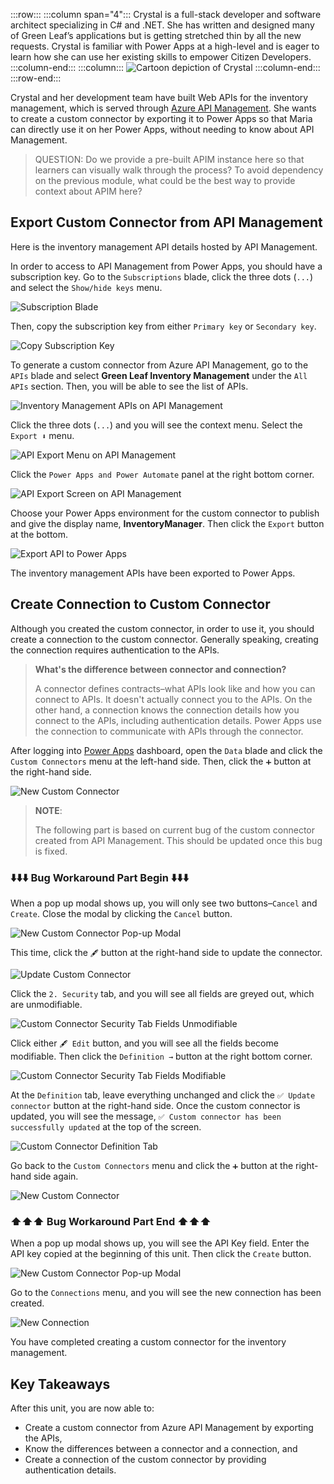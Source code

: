 :::row:::
  :::column span="4":::
    Crystal is a full-stack developer and software architect specializing in C# and .NET. She has written and designed many of Green Leaf’s applications but is getting stretched thin by all the new requests. Crystal is familiar with Power Apps at a high-level and is eager to learn how she can use her existing skills to empower Citizen Developers.
  :::column-end:::
  :::column:::
    ![Cartoon depiction of Crystal](../../shared/media/crystal.png)
  :::column-end:::
:::row-end:::


Crystal and her development team have built Web APIs for the inventory management, which is served through [Azure API Management][az apim]. She wants to create a custom connector by exporting it to Power Apps so that Maria can directly use it on her Power Apps, without needing to know about API Management.


> QUESTION: Do we provide a pre-built APIM instance here so that learners can visually walk through the process? To avoid dependency on the previous module, what could be the best way to provide context about APIM here?

## Export Custom Connector from API Management ##

Here is the inventory management API details hosted by API Management.

In order to access to API Management from Power Apps, you should have a subscription key. Go to the `Subscriptions` blade, click the three dots (`...`) and select the `Show/hide keys` menu.

![Subscription Blade][image-01]

Then, copy the subscription key from either `Primary key` or `Secondary key`.

![Copy Subscription Key][image-02]

To generate a custom connector from Azure API Management, go to the `APIs` blade and select **Green Leaf Inventory Management** under the `All APIs` section. Then, you will be able to see the list of APIs.

![Inventory Management APIs on API Management][image-03]

Click the three dots (`...`) and you will see the context menu. Select the `Export ⬇️` menu.

![API Export Menu on API Management][image-04]

Click the `Power Apps and Power Automate` panel at the right bottom corner.

![API Export Screen on API Management][image-05]

Choose your Power Apps environment for the custom connector to publish and give the display name, **InventoryManager**. Then click the `Export` button at the bottom.

![Export API to Power Apps][image-06]

The inventory management APIs have been exported to Power Apps.


## Create Connection to Custom Connector ##

Although you created the custom connector, in order to use it, you should create a connection to the custom connector. Generally speaking, creating the connection requires authentication to the APIs.

> **What's the difference between connector and connection?**
> 
> A connector defines contracts&ndash;what APIs look like and how you can connect to APIs. It doesn't actually connect you to the APIs. On the other hand, a connection knows the connection details how you connect to the APIs, including authentication details. Power Apps use the connection to communicate with APIs through the connector.

After logging into [Power Apps][pa] dashboard, open the `Data` blade and click the `Custom Connectors` menu at the left-hand side. Then, click the `➕` button at the right-hand side.

![New Custom Connector][image-07]

> **NOTE**:
> 
> The following part is based on current bug of the custom connector created from API Management. This should be updated once this bug is fixed.


### ⬇️⬇️⬇️ Bug Workaround Part Begin ⬇️⬇️⬇️ ###

When a pop up modal shows up, you will only see two buttons&ndash;`Cancel` and `Create`. Close the modal by clicking the `Cancel` button.

![New Custom Connector Pop-up Modal][image-08]

This time, click the `🖋` button at the right-hand side to update the connector.

![Update Custom Connector][image-09]

Click the `2. Security` tab, and you will see all fields are greyed out, which are unmodifiable.

![Custom Connector Security Tab Fields Unmodifiable][image-10]

Click either `🖋 Edit` button, and you will see all the fields become modifiable. Then click the `Definition →` button at the right bottom corner.

![Custom Connector Security Tab Fields Modifiable][image-11]

At the `Definition` tab, leave everything unchanged and click the `✅ Update connector` button at the right-hand side. Once the custom connector is updated, you will see the message, `✅ Custom connector has been successfully updated` at the top of the screen.

![Custom Connector Definition Tab][image-12]

Go back to the `Custom Connectors` menu and click the `➕` button at the right-hand side again.

![New Custom Connector][image-07]

### ⬆️⬆️⬆️ Bug Workaround Part End ⬆️⬆️⬆️ ###

When a pop up modal shows up, you will see the API Key field. Enter the API key copied at the beginning of this unit. Then click the `Create` button.

![New Custom Connector Pop-up Modal][image-13]

Go to the `Connections` menu, and you will see the new connection has been created.

![New Connection][image-14]

You have completed creating a custom connector for the inventory management.


## Key Takeaways ##

After this unit, you are now able to:

* Create a custom connector from Azure API Management by exporting the APIs,
* Know the differences between a connector and a connection, and
* Create a connection of the custom connector by providing authentication details.


[image-01]: ../media/2-create-custom-connector-with-apim-01.png
[image-02]: ../media/2-create-custom-connector-with-apim-02.png
[image-03]: ../media/2-create-custom-connector-with-apim-03.png
[image-04]: ../media/2-create-custom-connector-with-apim-04.png
[image-05]: ../media/2-create-custom-connector-with-apim-05.png
[image-06]: ../media/2-create-custom-connector-with-apim-06.png
[image-07]: ../media/2-create-custom-connector-with-apim-07.png
[image-08]: ../media/2-create-custom-connector-with-apim-08.png
[image-09]: ../media/2-create-custom-connector-with-apim-09.png
[image-10]: ../media/2-create-custom-connector-with-apim-10.png
[image-11]: ../media/2-create-custom-connector-with-apim-11.png
[image-12]: ../media/2-create-custom-connector-with-apim-12.png
[image-13]: ../media/2-create-custom-connector-with-apim-13.png
[image-14]: ../media/2-create-custom-connector-with-apim-14.png

[az apim]: https://docs.microsoft.com/azure/api-management/api-management-key-concepts

[pa]: https://powerapps.microsoft.com/
